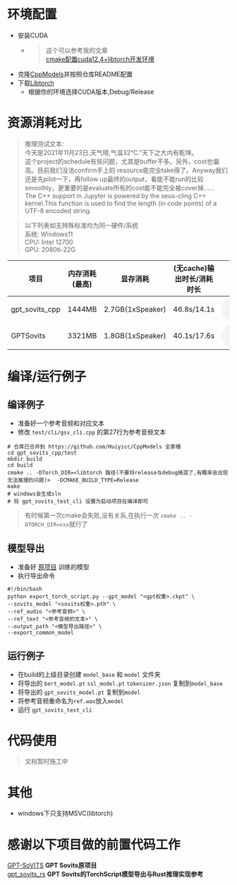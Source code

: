 # 环境配置

- 安装CUDA
    - > 这个可以参考我的文章  
      [cmake配置cuda12.4+libtorch开发环境](https://www.hyiy.top/archives/53/)
- 克隆[CppModels](https://github.com/Huiyicc/CppModels)并按照仓库README配置
- 下载[Libtorch](https://pytorch.org/)
    - 根据你的环境选择CUDA版本,Debug/Release

# 资源消耗对比

> 推理测试文本:  
> 今天是2021年11月23日,天气晴,气温32°C."天下之大内有乾坤。  
> 这个project的schedule有些问题，尤其是buffer不多。另外，cost也偏高。目前我们没法confirm手上的
> resource能完全take得了。Anyway我们还是先pilot一下，再follow
> up最终的output，看能不能run的比较smoothly，更重要的是evaluate所有的cost能不能完全被cover掉……  
> The C++ support in Jupyter is powered by the xeus-cling C++ kernel.This function is used to find the length (in code
> points) of a UTF-8 encoded string.

> 以下列表如无特殊标准均为同一硬件/系统  
> 系统: Windows11  
> CPU: Intel 12700  
> GPU: 2080ti-22G

| 项目             | 内存消耗(最高) | 显存消耗             | (无cache)输出时长/消耗时长 | 音频样本                                                                                                   |
|----------------|----------|------------------|-------------------|--------------------------------------------------------------------------------------------------------|
| gpt_sovits_cpp | 1444MB   | 2.7GB(1xSpeaker) | 46.8s/14.1s       | <audio controls><source src="https://github.com/Huiyicc/gpt_sovits_cpp/raw/refs/heads/dev/doc/resource/out/cpp_out.wav" type="audio/mpeg" >你的浏览器不支持音频元素。</audio>    |
| GPTSovits      | 3321MB   | 1.8GB(1xSpeaker) | 40.1s/17.6s       | <audio controls><source src="https://github.com/Huiyicc/gpt_sovits_cpp/raw/refs/heads/dev/doc/resource/out/python_out.wav" type="audio/mpeg" >你的浏览器不支持音频元素。</audio> |

# 编译/运行例子

## 编译例子

- 准备好一个参考音频和对应文本
- 修改 `test/cli/gsv_cli.cpp` 的第27行为参考音频文本

```shell
# 仓库已合并到 https://github.com/Huiyicc/CppModels 全家桶
cd gpt_sovits_cpp/test
mkdir build
cd build
cmake .. -DTorch_DIR=<libtorch 路径(不要将release与debug搞混了,有概率会出现无法推理的问题)>  -DCMAKE_BUILD_TYPE=Release
make
# windows会生成sln
# 将 gpt_sovits_test_cli 设置为启动项目在编译即可
```

> 有时候第一次cmake会失败,没有关系,在执行一次 `cmake .. -DTORCH_DIR=xxx`就行了

## 模型导出

- 准备好 [原项目](https://github.com/RVC-Boss/GPT-SoVITS/) 训练的模型
- 执行导出命令

```shell
#!/bin/bash
python export_torch_script.py --gpt_model "<gpt权重>.ckpt" \
--sovits_model "<sovits权重>.pth" \
--ref_audio "<参考音频>" \
--ref_text "<参考音频的文本>" \
--output_path "<模型导出路径>" \
--export_common_model 
```

## 运行例子

- 在build的上级目录创建 `model_base` 和 `model` 文件夹
- 将导出的 `bert_model.pt` `ssl_model.pt` `tokenizer.json` 复制到`model_base`
- 将导出的 `gpt_sovits_model.pt` 复制到`model`
- 将参考音频重命名为`ref.wav`放入`model`
- 运行 `gpt_sovits_test_cli`

# 代码使用

> 文档暂时施工中

# 其他

- windows下只支持MSVC(libtorch)

# 感谢以下项目做的前置代码工作

[GPT-SoVITS](https://github.com/RVC-Boss/GPT-SoVITS) **GPT Sovits原项目**  
[gpt_sovits_rs](https://github.com/second-state/gpt_sovits_rs) **GPT Sovits的TorchScript模型导出与Rust推理实现参考**  

